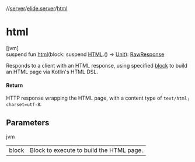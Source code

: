 //[server](../../index.md)/[elide.server](index.md)/[html](html.md)

# html

[jvm]\
suspend fun [html](html.md)(block: suspend [HTML](../../../../packages/server/kotlinx.html/-h-t-m-l/index.md).() -&gt; [Unit](https://kotlinlang.org/api/latest/jvm/stdlib/kotlin/-unit/index.html)): [RawResponse](index.md#852884585%2FClasslikes%2F-1343588467)

Responds to a client with an HTML response, using specified [block](html.md) to build an HTML page via Kotlin's HTML DSL.

#### Return

HTTP response wrapping the HTML page, with a content type of `text/html; charset=utf-8`.

## Parameters

jvm

| | |
|---|---|
| block | Block to execute to build the HTML page. |

